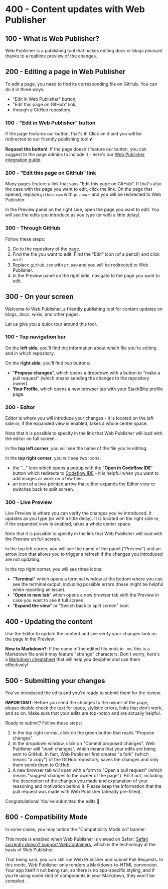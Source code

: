 # 400 - Content updates with Web Publisher

## 100 - What is Web Publisher?
Web Publisher is a publishing tool that makes editing docs or blogs pleasant thanks to a realtime preview of the changes.

## 200 - Editing a page in Web Publisher
To edit a page, you need to find its corresponding file on GitHub. You can do it in three ways:

- "Edit in Web Publisher" button,
- "Edit this page on GitHub" link,
- through a GitHub repository.
 
### 100 - "Edit in Web Publisher" button
If the page features our button, that's it! Click on it and you will be redirected to our friendly publishing tool 💕

**Request the button!**: If the page doesn't feature our button, you can suggest to the page admins to include it - here's our [Web Publisher integration guide](https://developer.stackblitz.com/codeflow/integrating-web-publisher).

### 200 - "Edit this page on GitHub" link
Many pages feature a link that says "Edit this page on GitHub". If that's also the case with the page you want to edit, click the link. On the page that opened, replace ```github.com``` with ```pr.new``` - and you will be redirected to Web Publisher.

In the Preview panel on the right side, open the page you want to edit. You will see the edits you introduce as you type (or with a little delay).

### 300 - Through GitHub
Follow these steps:

1. Go to the repository of the page.
2. Find the file you want to edit. Find the "Edit" icon (of a pencil) and click on it.
3. Replace ```github.com``` with ```pr.new``` and you will be redirected to Web Publisher.
4. In the Preview panel on the right side, navigate to the page you want to edit.

## 300 - On your screen
Welcome to Web Publisher, a friendly publishing tool for content updates on blogs, docs, wikis, and other pages.

Let us give you a quick tour around this tool.

### 100 - Top navigation bar

On the **left side**, you'll find the information about which file you're editing and in which repository.

On the **right side**, you'll find two buttons:

- "**Propose changes**", which opens a dropdown with a button to "make a pull request" (which means sending the changes to the repository owner).
- **Your Profile**, which opens a new browser tab with your StackBlitz profile page.

### 200 - Editor
Editor is where you will introduce your changes - it is located on the left side or, if the expanded view is enabled, takes a whole center space.

Note that it is possible to specify in the link that Web Publisher will load with the editor on full screen.

In the **top left corner**, you will see the name of the file you're editing.

In the **top right corner**, you will see two icons:

- the "..." icon which opens a popup with the "**Open in Codeflow IDE**" button which redirects to [Codeflow IDE](https://developer.stackblitz.com/codeflow/working-in-codeflow-ide) - it is helpful when you want to add images or work on a few files.
- an icon of a two-pointed arrow that either expands the Editor view or switches back to split screen.

### 300 - Live Preview
Live Preview is where you can verify the changes you've introduced. It updates as you type (or with a little delay). It is located on the right side or, if the expanded view is enabled, takes a whole center space.

Note that it is possible to specify in the link that Web Publisher will load with the Preview on full screen.

In the top left corner, you will see the name of the panel ("Preview") and an arrow icon that allows you to trigger a refresh if the changes you introduced are not updating.

In the top right corner, you will see three icons:

- "**Terminal**" which opens a terminal window at the bottom where you can see the terminal output, including possible errors (these might be helpful when reporting an issue).
- "**Open in new tab**" which opens a new browser tab with the Preview in case you want to see it full screen.
- "**Expand the view**" or "Switch back to split screen" icon.

## 400 - Updating the content
Use the Editor to update the content and see verify your changes look on the page in the Preview.

**New to Markdown?**: If the name of the edited file ends in ```.md```, this is a Markdown file and it may feature "strange" characters. Don't worry, here's a [Markdown cheatsheet](https://www.markdownguide.org/cheat-sheet/) that will help you decipher and use them effectively!

## 500 - Submitting your changes
You've introduced the edits and you're ready to submit them for the review.

**IMPORTANT**: Before you send the changes to the owner of the page, please double check the text for typos, stylistic errors, links that don't work, and so on. Make sure that your edits are top-notch and are actually helpful.

Ready to submit? Follow these steps:

1. In the top right corner, click on the green button that reads "Propose changes".
2. In the dropdown window, click on "Commit proposed changes". Web Publisher will "push changes", which means that your edits are being sent to GitHub. In fact, Web Publisher first creates "a fork" (which means "a copy") of the GitHub repository, saves the changes and only them sends them to GitHub.
3. A new browser tab will open with a form to "Open a pull request" (which means "suggest changes to the owner of the page"). Fill it out, including the description of the changes you made and explanation of your reasoning and motivation behind it. Please keep the information that the pull request was made with Web Publisher (already pre-filled).

Congratulations! You've submitted the edits 🥳

## 600 - Compatibility Mode
In some cases, you may notice the "Compatibility Mode on" banner.

This mode is enabled when Web Publisher is viewed on Safari. [Safari currently doesn't support WebContainers](https://developer.stackblitz.com/platform/webcontainers/browser-support#safari), which is the technology at the basis of Web Publisher.

That being said, you can still run Web Publisher and submit Pull Requests. In this mode, Web Publisher only renders a Markdown-to-HTML conversion. Your app itself it not being run, so there is no app-specific styling, and if you’re using some kind of components in your Markdown, they won’t be compiled.
